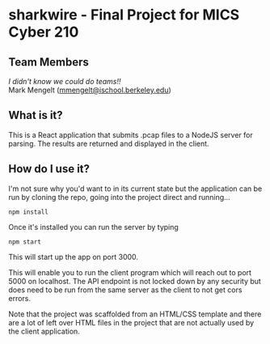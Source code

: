 # sharkwire - Final Project for MICS Cyber 210

## Team Members
*I didn't know we could do teams!!*  
Mark Mengelt (mmengelt@ischool.berkeley.edu)

## What is it?
This is a React application that submits .pcap files to a NodeJS server for parsing. The results are returned and displayed in the client.

## How do I use it?
I'm not sure why you'd want to in its current state but the application can be run by cloning the repo, going into the project direct and running...

    npm install

Once it's installed you can run the server by typing

    npm start

This will start up the app on port 3000. 

This will enable you to run the client program which will reach out to port 5000 on localhost. The API endpoint is not locked down by any security but does need to be run from the same server as the client to not get cors errors.

Note that the project was scaffolded from an HTML/CSS template and there are a lot of left over HTML files in the project that are not actually used by the client application.